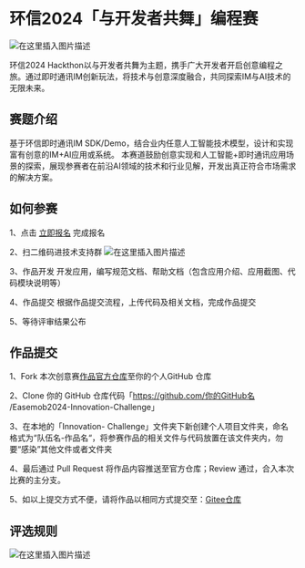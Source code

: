 # 环信2024「与开发者共舞」编程赛

![在这里插入图片描述](https://i-blog.csdnimg.cn/direct/250d0020196c414b97f28a5c37f65b69.png#pic_center)

环信2024 Hackthon以与开发者共舞为主题，携手广大开发者开启创意编程之旅。通过即时通讯IM创新玩法，将技术与创意深度融合，共同探索IM与AI技术的无限未来。

## 赛题介绍
基于环信即时通讯IM SDK/Demo，结合业内任意人工智能技术模型，设计和实现富有创意的IM+AI应用或系统。
本赛道鼓励创意实现和人工智能+即时通讯应用场景的探索，展现参赛者在前沿AI领域的技术和行业见解，开发出真正符合市场需求的解决方案。

## 如何参赛
1、点击 [立即报名](https://www.wjx.top/vm/eazZw6B.aspx) 完成报名 

2、扫二维码进技术支持群
![在这里插入图片描述](https://i-blog.csdnimg.cn/direct/31c1b243643745b6b4ed404506ba915f.png)

3、作品开发
开发应用，编写规范文档、帮助文档（包含应用介绍、应用截图、代码模块说明等）

4、作品提交
根据作品提交流程，上传代码及相关文档，完成作品提交

5、等待评审结果公布

## 作品提交
1、Fork 本次创意赛[作品官方仓库](https://github.com/easemob/Easemob2024-Innovation-Challenge)至你的个人GitHub 仓库

2、Clone 你的 GitHub 仓库代码「https://github.com/你的GitHub名
/Easemob2024-Innovation-Challenge」

3、在本地的「Innovation- Challenge」文件夹下新创建个人项目文件夹，命名格式为“队伍名-作品名“，将参赛作品的相关文件与代码放置在该文件夹内，勿要“感染”其他文件或者文件夹

4、最后通过 Pull Request 将作品内容推送至官方仓库；Review 通过，合入本次比赛的主分支。

5、如以上提交方式不便，请将作品以相同方式提交至：[Gitee仓库](https://gitee.com/huanxin-easemob/easemob2024-innovation-challenge)


## 评选规则
![在这里插入图片描述](https://i-blog.csdnimg.cn/direct/32b108df5dd44730b62391439c757a0b.png#pic_center)





